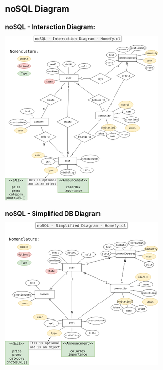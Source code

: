 # noSQL Diagram

## noSQL - Interaction Diagram:

<p align="center">
<img alt="nosql diagram"
        src="./noSQL - Interaction Diagram - Homefy.cl.png"
    />
</p>

## noSQL - Simplified DB Diagram

<p align="center">
<img alt="nosql diagram"
        src="./noSQL - Simplified DB Diagram - Homefy.cl.png"
    />
</p>
